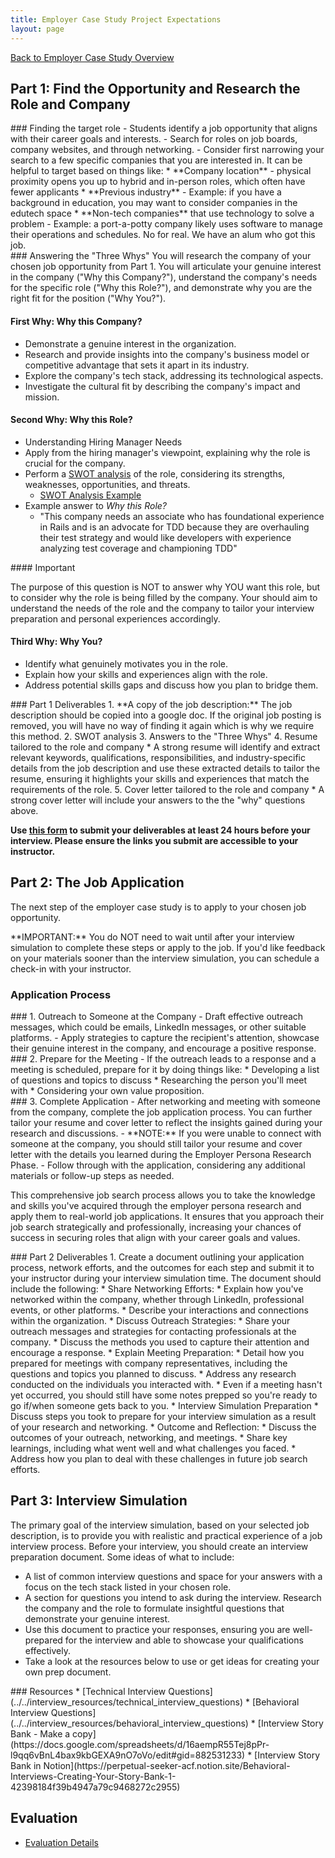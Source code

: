 ```yaml
---
title: Employer Case Study Project Expectations
layout: page
---
```


[Back to Employer Case Study Overview](./index.html)


## Part 1: Find the Opportunity and Research the Role and Company
<section class="dropdown">
### Finding the target role
- Students identify a  job opportunity that aligns with their career goals and interests.
- Search for roles on job boards, company websites, and through networking.
- Consider first narrowing your search to a few specific companies that you are interested in. It can be helpful to target based on things like:
  * **Company location** - physical proximity opens you up to hybrid and in-person roles, which often have fewer applicants
  * **Previous industry** - Example: if you have a background in education, you may want to consider companies in the edutech space
  * **Non-tech companies** that use technology to solve a problem - Example: a port-a-potty company likely uses software to manage their operations and schedules. No for real. We have an alum who got this job.
</section>

<section class="dropdown">
### Answering the "Three Whys"
 You will research the company of your chosen job opportunity from Part 1. You will articulate your genuine interest in the company ("Why this Company?"), understand the company's needs for the specific role ("Why this Role?"), and demonstrate why you are the right fit for the position ("Why You?"). 

#### First Why: Why this Company?
- Demonstrate a genuine interest in the organization.
- Research and provide insights into the company's business model or competitive advantage that sets it apart in its industry.
- Explore the company's tech stack, addressing its technological aspects.
- Investigate the cultural fit by describing the company's impact and mission.

#### Second Why: Why this Role? 
- Understanding Hiring Manager Needs
- Apply from the hiring manager's viewpoint, explaining why the role is crucial for the company.
- Perform a [SWOT analysis](./swot_analysis.html) of the role, considering its strengths, weaknesses, opportunities, and threats.
  - [SWOT Analysis Example](./swot_analysis.pdf)
- Example answer to _Why this Role?_
  - "This company needs an associate who has foundational experience in Rails and is an advocate for TDD because they are overhauling their test strategy and would like developers with experience analyzing test coverage and championing TDD"

<section class="note">
#### Important

The purpose of this question is NOT to answer why YOU want this role, but to consider why the role is being filled by the company. Your should aim to understand the needs of the role and the company to tailor your interview preparation and personal experiences accordingly.
</section>

#### Third Why: Why You?
- Identify what genuinely motivates you in the role.
- Explain how your skills and experiences align with the role.
- Address potential skills gaps and discuss how you plan to bridge them.
</section>
<section class="call-to-action">
### Part 1 Deliverables
1. **A copy of the job description:** The job description should be copied into a google doc. If the original job posting is removed, you will have no way of finding it again which is why we require this method.
2. SWOT analysis
3. Answers to the "Three Whys"
4. Resume tailored to the role and company
  * A strong resume will identify and extract relevant keywords, qualifications, responsibilities, and industry-specific details from the job description and use these extracted details to tailor the resume, ensuring it highlights your skills and experiences that match the requirements of the role.
5. Cover letter tailored to the role and company
  * A strong cover letter will include your answers to the the "why" questions above.

**Use [this form](https://forms.gle/fMMj4bhJoNqn7NLY7) to submit your deliverables at least 24 hours before your interview. Please ensure the links you submit are accessible to your instructor.**
</section>

## Part 2: The Job Application
The next step of the employer case study is to apply to your chosen job opportunity. 

<section class="note">
**IMPORTANT:** You do NOT need to wait until after your interview simulation to complete these steps or apply to the job. If you'd like feedback on your materials sooner than the interview simulation, you can schedule a check-in with your instructor.
</section>

### Application Process
<section class="dropdown">
### 1. Outreach to Someone at the Company
- Draft effective outreach messages, which could be emails, LinkedIn messages, or other suitable platforms.
- Apply strategies to capture the recipient's attention, showcase their genuine interest in the company, and encourage a positive response.
</section>

<section class="dropdown">
### 2. Prepare for the Meeting
- If the outreach leads to a response and a meeting is scheduled, prepare for it by doing things like:
  * Developing a list of questions and topics to discuss
  * Researching the person you'll meet with
  * Considering your own value proposition.
</section>

<section class="dropdown">
### 3. Complete Application
- After networking and meeting with someone from the company, complete the job application process. You can further tailor your resume and cover letter to reflect the insights gained during your research and discussions.
  - **NOTE:** If you were unable to connect with someone at the company, you should still tailor your resume and cover letter with the details you learned during the Employer Persona Research Phase.
- Follow through with the application, considering any additional materials or follow-up steps as needed.
</section>

This comprehensive job search process allows you to take the knowledge and skills you've acquired through the employer persona research and apply them to real-world job applications. It ensures that you approach their job search strategically and professionally, increasing your chances of success in securing roles that align with your career goals and values.

<!-- For additional information and resources on how to find job opportunities and contacts, see the [4-Step Job Application Process Document](https://docs.google.com/document/d/1B39ViRamGHNVLzelnlEIhzLWNwsrPvf1J8MjtxDKgsc/edit#heading=h.ncblao9s0orb). -->
<section class="call-to-action">
### Part 2 Deliverables
<!-- NOTE: Or would we rather receive this via a form some other time? Previously this was discussed as a part of the final presentation. -->
1. Create a document outlining your application process, network efforts, and the outcomes for each step and submit it to your instructor during your interview simulation time. The document should include the following:
  * Share Networking Efforts:
        * Explain how you've networked within the company, whether through LinkedIn, professional events, or other platforms.
        * Describe your interactions and connections within the organization.
  * Discuss Outreach Strategies:
        * Share your outreach messages and strategies for contacting professionals at the company.
        * Discuss the methods you used to capture their attention and encourage a response.
  * Explain Meeting Preparation:
        * Detail how you prepared for meetings with company representatives, including the questions and topics you planned to discuss.
        * Address any research conducted on the individuals you interacted with.
        * Even if a meeting hasn't yet occurred, you should still have some notes prepped so you're ready to go if/when someone gets back to you.
  * Interview Simulation Preparation
        * Discuss steps you took to prepare for your interview simulation as a result of your research and networking.
  * Outcome and Reflection:
        * Discuss the outcomes of your outreach, networking, and meetings.
        * Share key learnings, including what went well and what challenges you faced.
        * Address how you plan to deal with these challenges in future job search efforts.
</section>

## Part 3: Interview Simulation
The primary goal of the interview simulation, based on your selected job description, is to provide you with realistic and practical experience of a job interview process. Before your interview, you should create an interview preparation document. Some ideas of what to include:
  * A list of common interview questions and space for your answers with a focus on the tech stack listed in your chosen role.
  * A section for questions you intend to ask during the interview. Research the company and the role to formulate insightful questions that demonstrate your genuine interest.
  * Use this document to practice your responses, ensuring you are well-prepared for the interview and able to showcase your qualifications effectively.
  * Take a look at the resources below to use or get ideas for creating your own prep document.

<section class="dropdown">
### Resources
* [Technical Interview Questions](../../interview_resources/technical_interview_questions)
* [Behavioral Interview Questions](../../interview_resources/behavioral_interview_questions)
<!-- TODO: Move these to the interview resources folder eventually -->
* [Interview Story Bank - Make a copy](https://docs.google.com/spreadsheets/d/16aempR55Tej8pPr-l9qq6vBnL4bax9kbGEXA9nO7oVo/edit#gid=882531233)
* [Interview Story Bank in Notion](https://perpetual-seeker-acf.notion.site/Behavioral-Interviews-Creating-Your-Story-Bank-1-42398184f39b4947a79c9468272c2955)
</section>

## Evaluation
* [Evaluation Details](./evaluation.html)
